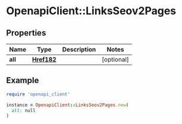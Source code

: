 # OpenapiClient::LinksSeov2Pages

## Properties

| Name | Type | Description | Notes |
| ---- | ---- | ----------- | ----- |
| **all** | [**Href182**](Href182.md) |  | [optional] |

## Example

```ruby
require 'openapi_client'

instance = OpenapiClient::LinksSeov2Pages.new(
  all: null
)
```

